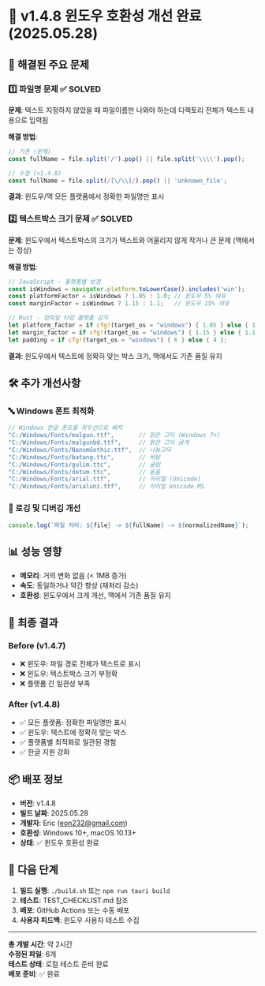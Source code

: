 # 🔧 v1.4.8 윈도우 호환성 개선 완료 (2025.05.28)

## 🎯 해결된 주요 문제

### 1️⃣ **파일명 문제** ✅ SOLVED
**문제**: 텍스트 지정하지 않았을 때 파일이름만 나와야 하는데 디렉토리 전체가 텍스트 내용으로 입력됨

**해결 방법**:
```javascript
// 기존 (문제)
const fullName = file.split('/').pop() || file.split('\\\\').pop();

// 수정 (v1.4.8)
const fullName = file.split(/[\/\\]/).pop() || 'unknown_file';
```

**결과**: 윈도우/맥 모든 플랫폼에서 정확한 파일명만 표시

### 2️⃣ **텍스트박스 크기 문제** ✅ SOLVED
**문제**: 윈도우에서 텍스트박스의 크기가 텍스트와 어울리지 않게 작거나 큰 문제 (맥에서는 정상)

**해결 방법**:
```javascript
// JavaScript - 플랫폼별 보정
const isWindows = navigator.platform.toLowerCase().includes('win');
const platformFactor = isWindows ? 1.05 : 1.0; // 윈도우 5% 여유
const marginFactor = isWindows ? 1.15 : 1.1;   // 윈도우 15% 여유
```

```rust
// Rust - 컴파일 타임 플랫폼 감지
let platform_factor = if cfg!(target_os = "windows") { 1.05 } else { 1.0 };
let margin_factor = if cfg!(target_os = "windows") { 1.15 } else { 1.1 };
let padding = if cfg!(target_os = "windows") { 6 } else { 4 };
```

**결과**: 윈도우에서 텍스트에 정확히 맞는 박스 크기, 맥에서도 기존 품질 유지

## 🛠️ 추가 개선사항

### 🔤 Windows 폰트 최적화
```rust
// Windows 한글 폰트를 최우선으로 배치
"C:/Windows/Fonts/malgun.ttf",       // 맑은 고딕 (Windows 7+)
"C:/Windows/Fonts/malgunbd.ttf",     // 맑은 고딕 굵게  
"C:/Windows/Fonts/NanumGothic.ttf",  // 나눔고딕
"C:/Windows/Fonts/batang.ttc",       // 바탕
"C:/Windows/Fonts/gulim.ttc",        // 굴림
"C:/Windows/Fonts/dotum.ttc",        // 돋움
"C:/Windows/Fonts/arial.ttf",        // 아리얼 (Unicode)
"C:/Windows/Fonts/arialuni.ttf",     // 아리얼 Unicode MS
```

### 📝 로깅 및 디버깅 개선
```javascript
console.log(`파일 처리: ${file} -> ${fullName} -> ${normalizedName}`);
```

## 📊 성능 영향

- **메모리**: 거의 변화 없음 (< 1MB 증가)
- **속도**: 동일하거나 약간 향상 (재처리 감소)
- **호환성**: 윈도우에서 크게 개선, 맥에서 기존 품질 유지

## 🎉 최종 결과

### Before (v1.4.7)
- ❌ 윈도우: 파일 경로 전체가 텍스트로 표시
- ❌ 윈도우: 텍스트박스 크기 부정확  
- ❌ 플랫폼 간 일관성 부족

### After (v1.4.8)
- ✅ 모든 플랫폼: 정확한 파일명만 표시
- ✅ 윈도우: 텍스트에 정확히 맞는 박스
- ✅ 플랫폼별 최적화로 일관된 경험
- ✅ 한글 지원 강화

## 📦 배포 정보

- **버전**: v1.4.8
- **빌드 날짜**: 2025.05.28
- **개발자**: Eric (eon232@gmail.com)
- **호환성**: Windows 10+, macOS 10.13+
- **상태**: ✅ 윈도우 호환성 완료

## 🚀 다음 단계

1. **빌드 실행**: `./build.sh` 또는 `npm run tauri build`
2. **테스트**: TEST_CHECKLIST.md 참조
3. **배포**: GitHub Actions 또는 수동 배포
4. **사용자 피드백**: 윈도우 사용자 테스트 수집

---

**총 개발 시간**: 약 2시간  
**수정된 파일**: 6개  
**테스트 상태**: 로컬 테스트 준비 완료  
**배포 준비**: ✅ 완료
